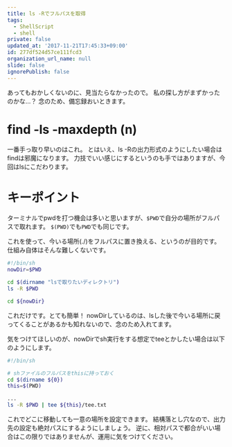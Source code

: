 ```yaml
---
title: ls -Rでフルパスを取得
tags:
  - ShellScript
  - shell
private: false
updated_at: '2017-11-21T17:45:33+09:00'
id: 277df524d57ce111fcd3
organization_url_name: null
slide: false
ignorePublish: false
---
```

あってもおかしくないのに、見当たらなかったので。
私の探し方がまずかったのかな…？
念のため、備忘録おいときます。

# find -ls -maxdepth (n)
一番手っ取り早いのはこれ。
とはいえ、ls -Rの出力形式のようにしたい場合はfindは邪魔になります。
力技でいい感じにするというのも手ではありますが、今回はlsにこだわります。

# キーポイント
ターミナルでpwdを打つ機会は多いと思いますが、`$PWD`で自分の場所がフルパスで取れます。
`$(PWD)`でも`PWD`でも同じです。

これを使って、今いる場所(./)をフルパスに置き換える、というのが目的です。
仕組み自体はそんな難しくないです。

``` sh:fullls.sh
#!/bin/sh
nowDir=$PWD

cd $(dirname "lsで取りたいディレクトリ")
ls -R $PWD

cd ${nowDir}
```

これだけです。とても簡単！
nowDirしているのは、lsした後で今いる場所に戻ってくることがあるかも知れないので、念のため入れてます。

気をつけてほしいのが、nowDirでsh実行をする想定でteeとかしたい場合は以下のようにします。

``` sh:tee.sh
#!/bin/sh

# shファイルのフルパスをthisに持っておく
cd $(dirname ${0})
this=$(PWD)

...
ls -R $PWD | tee ${this}/tee.txt
```

これでどこに移動しても一意の場所を設定できます。
結構落とし穴なので、出力先の設定も絶対パスにするようにしましょう。
逆に、相対パスで都合がいい場合はこの限りではありませんが、運用に気をつけてください。
